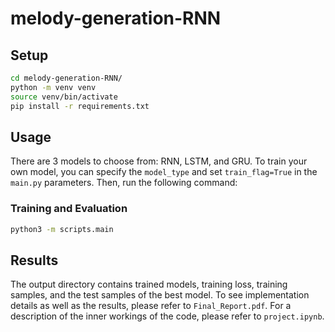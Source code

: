 # melody-generation-RNN

## Setup
```bash
cd melody-generation-RNN/
python -m venv venv
source venv/bin/activate
pip install -r requirements.txt
```

## Usage
There are 3 models to choose from: RNN, LSTM, and GRU. To train your own model,
you can specify the `model_type` and set `train_flag=True` in the `main.py` parameters.
Then, run the following command:
### Training and Evaluation
```bash
python3 -m scripts.main
```

## Results
The output directory contains trained models, training loss, training samples, and the test samples of the best model.
To see implementation details as well as the results, please refer to `Final_Report.pdf`.
For a description of the inner workings of the code, please refer to `project.ipynb`.
